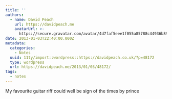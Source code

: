 ```yaml
---
title: ''
authors:
  - name: David Peach
    url: https://davidpeach.me
    avatarUrl: >-
      https://secure.gravatar.com/avatar/4d7faf5eee1f055a85788c44936b8995eaab6dfb004e7854ec747ccb272e91ee?s=96&d=mm&r=g
date: 2013-01-03T22:40:00.000Z
metadata:
  categories:
    - Notes
  uuid: 11ty/import::wordpress::https://davidpeach.co.uk/?p=48172
  type: wordpress
  url: https://davidpeach.me/2013/01/03/48172/
tags:
  - notes
---
```

My favourite guitar riff could well be sign of the times by prince